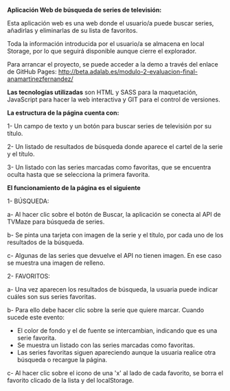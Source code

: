 **Aplicación Web de búsqueda de series de televisión:**

Esta aplicación web es una web donde el usuario/a puede buscar series, añadirlas y eliminarlas de su lista de favoritos. 

Toda la información introducida por el usuario/a se almacena en local Storage, por lo que seguirá disponible aunque cierre el explorador. 

Para arrancar el proyecto, se puede acceder a la demo a través del enlace de GitHub Pages: http://beta.adalab.es/modulo-2-evaluacion-final-anamartinezfernandez/ 

**Las tecnologías utilizadas** son HTML y SASS para la maquetación, JavaScript para hacer la web interactiva y GIT para el control de versiones.

**La estructura de la página cuenta con:**

1- Un campo de texto y un botón para buscar series de televisión por su título. 

2- Un listado de resultados de búsqueda donde aparece el cartel de la serie y el título.

3- Un listado con las series marcadas como favoritas, que se encuentra oculta hasta que se selecciona la primera favorita.

**El funcionamiento de la página es el siguiente**

1- BÚSQUEDA:

a- Al hacer clic sobre el botón de Buscar, la aplicación se conecta al API de TVMaze para búsqueda de series.

b- Se pinta una tarjeta con imagen de la serie y el título, por cada uno de los resultados de la búsqueda.

c- Algunas de las series que devuelve el API no tienen imagen. En ese caso se muestra una imagen de relleno.

2- FAVORITOS:

a- Una vez aparecen los resultados de búsqueda, la usuaria puede indicar cuáles son sus series favoritas.

b- Para ello debe hacer clic sobre la serie que quiere marcar. Cuando sucede este evento:
  - El color de fondo y el de fuente se intercambian, indicando que es una serie favorita.
  - Se muestra un listado con
  las series marcadas como favoritas.
  - Las series favoritas siguen apareciendo aunque la usuaria realice otra búsqueda o recargue la página.

c- Al hacer clic sobre el icono de una 'x' al lado de cada favorito, se borra el favorito clicado de la lista y del localStorage.
